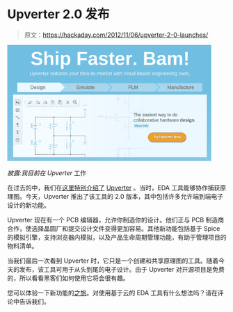 # Upverter 2.0 发布

> 原文：<https://hackaday.com/2012/11/06/upverter-2-0-launches/>

[![](img/d666b62d590e71ff9f6ca2e4a98e8174.png "Upverter")](http://hackaday.com/?attachment_id=89637)

*披露:我目前在 Upverter* 工作

在过去的中，我们在[这里特别介绍了](http://hackaday.com/2011/09/14/upverter-its-like-github-for-hardware/ "Upverter Hackaday") [Upverter](http://upverter.com "Upverter") 。当时，EDA 工具能够协作捕获原理图。今天，Upverter 推出了该工具的 2.0 版本，其中包括许多允许端到端电子设计的新功能。

Upverter 现在有一个 PCB 编辑器，允许你制造你的设计。他们正与 PCB 制造商合作，使选择晶圆厂和提交设计文件变得更加容易。其他新功能包括基于 Spice 的模拟引擎，支持浏览器内模拟，以及产品生命周期管理功能，有助于管理项目的物料清单。

当我们最后一次看到 Upverter 时，它只是一个创建和共享原理图的工具。随着今天的发布，该工具可用于从头到尾的电子设计。由于 Upverter 对开源项目是免费的，所以看看黑客们如何使用它将会很有趣。

您可以体验一下新功能的[之旅](http://upverter.com/tour/ "Upverter Tour")。对使用基于云的 EDA 工具有什么想法吗？请在评论中告诉我们。